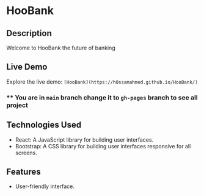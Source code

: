 # HooBank 

## Description
Welcome to HooBank the future of banking

## Live Demo
Explore the live demo: `[HooBank](https://h0ssamahmed.github.io/HooBank/)`

### ** You are in `main` branch change it to `gh-pages` branch to see all project

## Technologies Used

- React: A JavaScript library for building user interfaces.
- Bootstrap: A CSS library for building user interfaces responsive for all screens.

  
## Features

- User-friendly interface.
